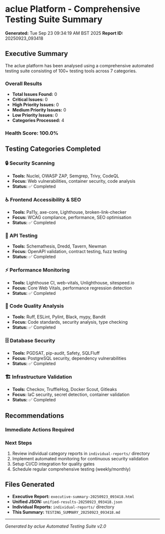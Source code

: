 # aclue Platform - Comprehensive Testing Suite Summary

**Generated:** Tue Sep 23 09:34:19 AM BST 2025
**Report ID:** 20250923_093418

## Executive Summary

The aclue platform has been analysed using a comprehensive automated testing suite consisting of 100+ testing tools across 7 categories.

### Overall Results
- **Total Issues Found:** 0
- **Critical Issues:** 0
- **High Priority Issues:** 0
- **Medium Priority Issues:** 0
- **Low Priority Issues:** 0
- **Categories Processed:** 4

### Health Score: 100.0%

## Testing Categories Completed

### 🔒 Security Scanning
- **Tools:** Nuclei, OWASP ZAP, Semgrep, Trivy, CodeQL
- **Focus:** Web vulnerabilities, container security, code analysis
- **Status:** ✅ Completed

### ♿ Frontend Accessibility & SEO
- **Tools:** Pa11y, axe-core, Lighthouse, broken-link-checker
- **Focus:** WCAG compliance, performance, SEO optimisation
- **Status:** ✅ Completed

### 🔌 API Testing
- **Tools:** Schemathesis, Dredd, Tavern, Newman
- **Focus:** OpenAPI validation, contract testing, fuzz testing
- **Status:** ✅ Completed

### ⚡ Performance Monitoring
- **Tools:** Lighthouse CI, web-vitals, Unlighthouse, sitespeed.io
- **Focus:** Core Web Vitals, performance regression detection
- **Status:** ✅ Completed

### 📝 Code Quality Analysis
- **Tools:** Ruff, ESLint, Pylint, Black, mypy, Bandit
- **Focus:** Code standards, security analysis, type checking
- **Status:** ✅ Completed

### 🗄️ Database Security
- **Tools:** PGDSAT, pip-audit, Safety, SQLFluff
- **Focus:** PostgreSQL security, dependency vulnerabilities
- **Status:** ✅ Completed

### 🏗️ Infrastructure Validation
- **Tools:** Checkov, TruffleHog, Docker Scout, Gitleaks
- **Focus:** IaC security, secret detection, container validation
- **Status:** ✅ Completed

## Recommendations

### Immediate Actions Required



### Next Steps
1. Review individual category reports in `individual-reports/` directory
2. Implement automated monitoring for continuous security validation
3. Setup CI/CD integration for quality gates
4. Schedule regular comprehensive testing (weekly/monthly)

## Files Generated
- **Executive Report:** `executive-summary-20250923_093418.html`
- **Unified JSON:** `unified-results-20250923_093418.json`
- **Individual Reports:** `individual-reports/` directory
- **This Summary:** `TESTING_SUMMARY_20250923_093418.md`

---
*Generated by aclue Automated Testing Suite v2.0*
